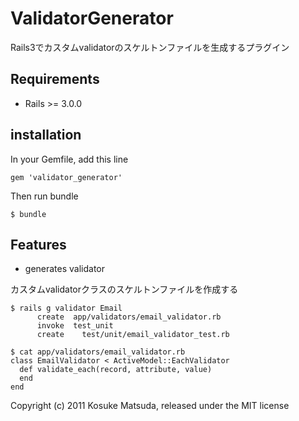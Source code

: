 # ValidatorGenerator

Rails3でカスタムvalidatorのスケルトンファイルを生成するプラグイン

## Requirements

* Rails >= 3.0.0

## installation

In your Gemfile, add this line

    gem 'validator_generator'

Then run bundle

    $ bundle

## Features

* generates validator 

カスタムvalidatorクラスのスケルトンファイルを作成する

    $ rails g validator Email
          create  app/validators/email_validator.rb
          invoke  test_unit
          create    test/unit/email_validator_test.rb
    
    $ cat app/validators/email_validator.rb 
    class EmailValidator < ActiveModel::EachValidator
      def validate_each(record, attribute, value)
      end
    end
  

Copyright (c) 2011 Kosuke Matsuda, released under the MIT license
